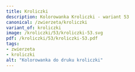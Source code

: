 ```yaml
---
title: Kroliczki
description: Kolorowanka Kroliczki - wariant 53
canonical: /zwierzeta/kroliczki
variant_of: kroliczki
image: /kroliczki/53/kroliczki-53.svg
pdf: /kroliczki/53/kroliczki-53.pdf
tags:
- zwierzeta
- kroliczki
alt: "Kolorowanka do druku kroliczki"
---
```

